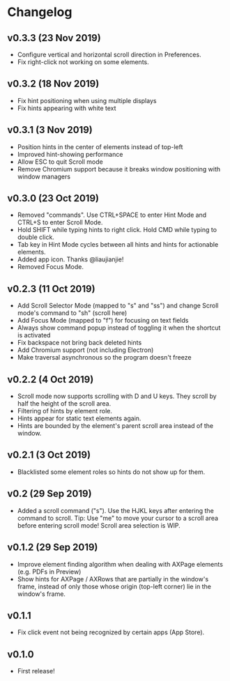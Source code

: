 # Changelog

## v0.3.3 (23 Nov 2019)

- Configure vertical and horizontal scroll direction in Preferences.
- Fix right-click not working on some elements.

## v0.3.2 (18 Nov 2019)

- Fix hint positioning when using multiple displays
- Fix hints appearing with white text

## v0.3.1 (3 Nov 2019)

- Position hints in the center of elements instead of top-left
- Improved hint-showing performance
- Allow ESC to quit Scroll mode
- Remove Chromium support because it breaks window positioning with window managers

## v0.3.0 (23 Oct 2019)

- Removed "commands". Use CTRL+SPACE to enter Hint Mode and CTRL+S to enter Scroll Mode.
- Hold SHIFT while typing hints to right click. Hold CMD while typing to double click.
- Tab key in Hint Mode cycles between all hints and hints for actionable elements.
- Added app icon. Thanks @liaujianjie!
- Removed Focus Mode.

## v0.2.3 (11 Oct 2019)

- Add Scroll Selector Mode (mapped to "s" and "ss") and change Scroll mode's command to "sh" (scroll here)
- Add Focus Mode (mapped to "f") for focusing on text fields
- Always show command popup instead of toggling it when the shortcut is activated
- Fix backspace not bring back deleted hints
- Add Chromium support (not including Electron)
- Make traversal asynchronous so the program doesn't freeze

## v0.2.2 (4 Oct 2019)

- Scroll mode now supports scrolling with D and U keys. They scroll by half the height of the scroll area.
- Filtering of hints by element role.
- Hints appear for static text elements again.
- Hints are bounded by the element's parent scroll area instead of the window.

## v0.2.1 (3 Oct 2019)

- Blacklisted some element roles so hints do not show up for them.

## v0.2 (29 Sep 2019)

- Added a scroll command ("s"). Use the HJKL keys after entering the command to scroll. Tip: Use "me" to move your cursor to a scroll area before entering scroll mode! Scroll area selection is WIP.

## v0.1.2 (29 Sep 2019)

- Improve element finding algorithm when dealing with AXPage elements (e.g. PDFs in Preview)
- Show hints for AXPage / AXRows that are partially in the window's frame, instead of only those whose origin (top-left corner) lie in the window's frame.

## v0.1.1

- Fix click event not being recognized by certain apps (App Store).

## v0.1.0

- First release!
